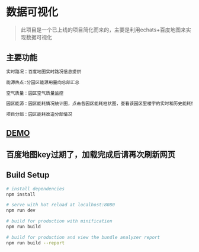 # 数据可视化

> 此项目是一个已上线的项目简化而来的，主要是利用echats+百度地图来实现数据可视化

## 主要功能

``` bash
实时路况：百度地图实时路况信息提供

能源热点:分园区能源用量向总部汇总

空气质量：园区空气质量监控

园区能源：园区能耗情况统计图，点击各园区能耗柱状图，查看该园区里楼宇的实时和历史能耗情况

项目分部：园区能耗改造分部情况
```

## [DEMO](https://zhourenyou.github.io/vue-echats-bmap-web/)
## 百度地图key过期了，加载完成后请再次刷新网页


## Build Setup

``` bash
# install dependencies
npm install

# serve with hot reload at localhost:8080
npm run dev

# build for production with minification
npm run build

# build for production and view the bundle analyzer report
npm run build --report
```

